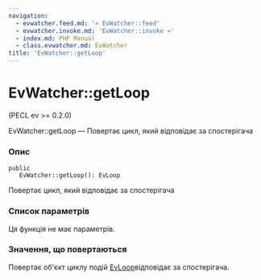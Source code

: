 ```yaml
---
navigation:
  - evwatcher.feed.md: '« EvWatcher::feed'
  - evwatcher.invoke.md: 'EvWatcher::invoke »'
  - index.md: PHP Manual
  - class.evwatcher.md: EvWatcher
title: 'EvWatcher::getLoop'
---
```

# EvWatcher::getLoop

(PECL ev >= 0.2.0)

EvWatcher::getLoop — Повертає цикл, який відповідає за спостерігача

### Опис

```methodsynopsis
public
   EvWatcher::getLoop(): EvLoop
```

Повертає цикл, який відповідає за спостерігача

### Список параметрів

Ця функція не має параметрів.

### Значення, що повертаються

Повертає об'єкт циклу подій [EvLoop](class.evloop.md)відповідає за спостерігача.
